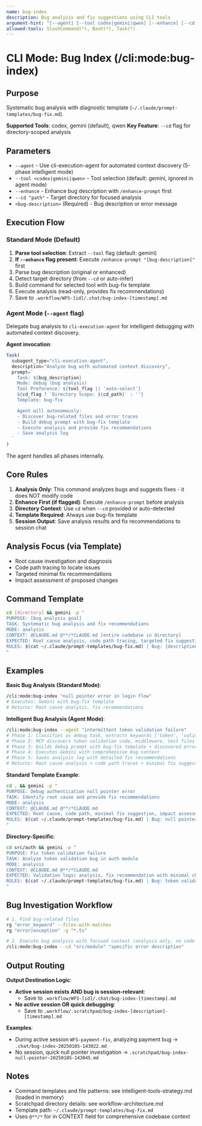 ```yaml
---
name: bug-index
description: Bug analysis and fix suggestions using CLI tools
argument-hint: "[--agent] [--tool codex|gemini|qwen] [--enhance] [--cd path] bug description"
allowed-tools: SlashCommand(*), Bash(*), Task(*)
---
```


# CLI Mode: Bug Index (/cli:mode:bug-index)

## Purpose

Systematic bug analysis with diagnostic template (`~/.claude/prompt-templates/bug-fix.md`).

**Supported Tools**: codex, gemini (default), qwen
**Key Feature**: `--cd` flag for directory-scoped analysis

## Parameters

- `--agent` - Use cli-execution-agent for automated context discovery (5-phase intelligent mode)
- `--tool <codex|gemini|qwen>` - Tool selection (default: gemini, ignored in agent mode)
- `--enhance` - Enhance bug description with `/enhance-prompt` first
- `--cd "path"` - Target directory for focused analysis
- `<bug-description>` (Required) - Bug description or error message

## Execution Flow

### Standard Mode (Default)

1. **Parse tool selection**: Extract `--tool` flag (default: gemini)
2. **If `--enhance` flag present**: Execute `/enhance-prompt "[bug-description]"` first
3. Parse bug description (original or enhanced)
4. Detect target directory (from `--cd` or auto-infer)
5. Build command for selected tool with bug-fix template
6. Execute analysis (read-only, provides fix recommendations)
7. Save to `.workflow/WFS-[id]/.chat/bug-index-[timestamp].md`

### Agent Mode (`--agent` flag)

Delegate bug analysis to `cli-execution-agent` for intelligent debugging with automated context discovery.

**Agent invocation**:
```javascript
Task(
  subagent_type="cli-execution-agent",
  description="Analyze bug with automated context discovery",
  prompt=`
    Task: ${bug_description}
    Mode: debug (bug analysis)
    Tool Preference: ${tool_flag || 'auto-select'}
    ${cd_flag ? `Directory Scope: ${cd_path}` : ''}
    Template: bug-fix

    Agent will autonomously:
    - Discover bug-related files and error traces
    - Build debug prompt with bug-fix template
    - Execute analysis and provide fix recommendations
    - Save analysis log
  `
)
```

The agent handles all phases internally.

## Core Rules

1. **Analysis Only**: This command analyzes bugs and suggests fixes - it does NOT modify code
2. **Enhance First (if flagged)**: Execute `/enhance-prompt` before analysis
3. **Directory Context**: Use `cd` when `--cd` provided or auto-detected
4. **Template Required**: Always use bug-fix template
5. **Session Output**: Save analysis results and fix recommendations to session chat

## Analysis Focus (via Template)

- Root cause investigation and diagnosis
- Code path tracing to locate issues
- Targeted minimal fix recommendations
- Impact assessment of proposed changes

## Command Template

```bash
cd [directory] && gemini -p "
PURPOSE: [bug analysis goal]
TASK: Systematic bug analysis and fix recommendations
MODE: analysis
CONTEXT: @CLAUDE.md @**/*CLAUDE.md [entire codebase in directory]
EXPECTED: Root cause analysis, code path tracing, targeted fix suggestions
RULES: $(cat ~/.claude/prompt-templates/bug-fix.md) | Bug: [description]
"
```

## Examples

**Basic Bug Analysis (Standard Mode)**:
```bash
/cli:mode:bug-index "null pointer error in login flow"
# Executes: Gemini with bug-fix template
# Returns: Root cause analysis, fix recommendations
```

**Intelligent Bug Analysis (Agent Mode)**:
```bash
/cli:mode:bug-index --agent "intermittent token validation failure"
# Phase 1: Classifies as debug task, extracts keywords ['token', 'validation', 'failure']
# Phase 2: MCP discovers token validation code, middleware, test files with errors
# Phase 3: Builds debug prompt with bug-fix template + discovered error patterns
# Phase 4: Executes Gemini with comprehensive bug context
# Phase 5: Saves analysis log with detailed fix recommendations
# Returns: Root cause analysis + code path traces + minimal fix suggestions
```

**Standard Template Example**:
```bash
cd . && gemini -p "
PURPOSE: Debug authentication null pointer error
TASK: Identify root cause and provide fix recommendations
MODE: analysis
CONTEXT: @CLAUDE.md @**/*CLAUDE.md
EXPECTED: Root cause, code path, minimal fix suggestion, impact assessment
RULES: $(cat ~/.claude/prompt-templates/bug-fix.md) | Bug: null pointer in login flow
"
```

**Directory-Specific**:
```bash
cd src/auth && gemini -p "
PURPOSE: Fix token validation failure
TASK: Analyze token validation bug in auth module
MODE: analysis
CONTEXT: @CLAUDE.md @**/*CLAUDE.md
EXPECTED: Validation logic analysis, fix recommendation with minimal changes
RULES: $(cat ~/.claude/prompt-templates/bug-fix.md) | Bug: token validation fails intermittently
"
```

## Bug Investigation Workflow

```bash
# 1. Find bug-related files
rg "error_keyword" --files-with-matches
rg "error|exception" -g "*.ts"

# 2. Execute bug analysis with focused context (analysis only, no code changes)
/cli:mode:bug-index --cd "src/module" "specific error description"
```

## Output Routing

**Output Destination Logic**:
- **Active session exists AND bug is session-relevant**:
  - Save to `.workflow/WFS-[id]/.chat/bug-index-[timestamp].md`
- **No active session OR quick debugging**:
  - Save to `.workflow/.scratchpad/bug-index-[description]-[timestamp].md`

**Examples**:
- During active session `WFS-payment-fix`, analyzing payment bug → `.chat/bug-index-20250105-143022.md`
- No session, quick null pointer investigation → `.scratchpad/bug-index-null-pointer-20250105-143045.md`

## Notes

- Command templates and file patterns: see intelligent-tools-strategy.md (loaded in memory)
- Scratchpad directory details: see workflow-architecture.md
- Template path: `~/.claude/prompt-templates/bug-fix.md`
- Uses `@**/*` for in CONTEXT field for comprehensive codebase context
